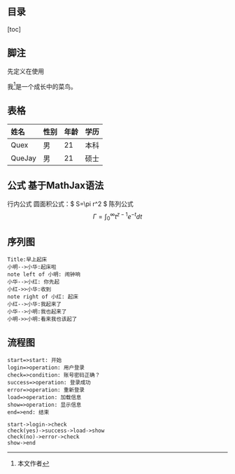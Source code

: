 ## 目录
[toc]

## 脚注
先定义在使用
[^name]: 本文作者

我[^name]是一个成长中的菜鸟。

## 表格
|姓名|性别|年龄|学历|
|:--|:--|:--|:--|
|Quex|男 |21	 |本科|
|QueJay|男|21 |硕士|

## 公式 基于MathJax语法
行内公式
圆面积公式：$ S=\pi r^2 $
陈列公式
$$
\Gamma=\int_0^\infty t^{z-1} e^{-t} dt
$$

## 序列图
``` sequence
Title:早上起床
小明-->小华:起床啦
note left of 小明: 闹钟响
小华-->小红: 你先起
小红->>小华:收到
note right of 小红: 起床
小红-->小华:我起来了
小华-->小明:我也起来了
小明->>小明:看来我也该起了
```
## 流程图
``` flow
start=>start: 开始
login=>operation: 用户登录
check=>condition: 账号密码正确？
success=>operation: 登录成功
error=>operation: 重新登录
load=>operation: 加载信息
show=>operation: 显示信息
end=>end: 结束

start->login->check
check(yes)->success->load->show
check(no)->error->check
show->end
```
